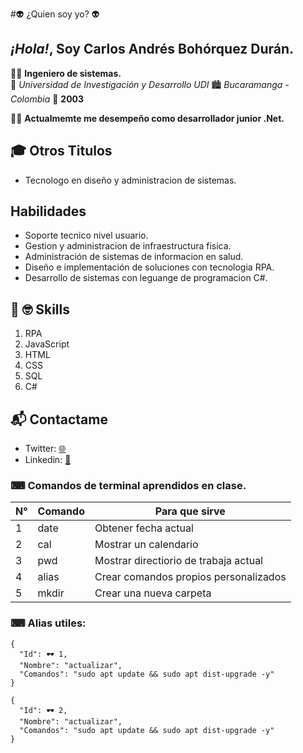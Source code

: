 #👽 ¿Quien soy yo? 👽

## _¡Hola!_, Soy Carlos Andrés Bohórquez Durán.
👨‍🎓 **Ingeniero de sistemas.**  
🏫 _Universidad de Investigación y Desarrollo UDI_
🏙 _Bucaramanga - Colombia_
📅 **2003**

✍🏼 **Actualmemte me desempeño como desarrollador junior .Net.**


## 🎓 Otros Titulos 
* Tecnologo en diseño y administracion de sistemas.

## Habilidades
- Soporte tecnico nivel usuario.
- Gestion y administracion de infraestructura fisica.
- Administración de sistemas de informacion en salud.
- Diseño e implementación de soluciones con tecnologia RPA.
- Desarrollo de sistemas con leguange de programacion C#.

## 📖 🤓 Skills 
1. RPA
2. JavaScript
3. HTML
4. CSS
3. SQL
4. C#

## 📬 Contactame
* Twitter: [🌐](https://twitter.com/jsbc2017)
* Linkedin: [📒](https://www.linkedin.com/in/carlos-andres-bohorquez-duran-38675a174/)




### ⌨ **Comandos de terminal aprendidos en clase.**

|N°| Comando |    Para que sirve   |
|--|---------|---------------------|
|1| date    | Obtener fecha actual|
|2| cal     | Mostrar un calendario|
|3| pwd    | Mostrar directiorio de trabaja actual|
|4| alias    | Crear comandos propios personalizados|
|5| mkdir    | Crear una nueva carpeta|

### ⌨ **Alias utiles:**

```
{
  "Id": 🕶 1,
  "Nombre": "actualizar",
  "Comandos": "sudo apt update && sudo apt dist-upgrade -y"
}
```
```
{
  "Id": 🕶 2,
  "Nombre": "actualizar",
  "Comandos": "sudo apt update && sudo apt dist-upgrade -y"
}
```
